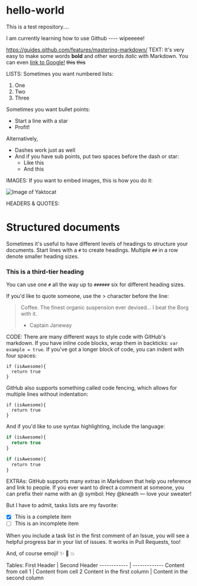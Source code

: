 # hello-world
This is a test repository....

I am currently learning how to use Github ---- wipeeeee!


https://guides.github.com/features/mastering-markdown/
TEXT:
It's very easy to make some words **bold** and other words *italic* with Markdown. You can even [link to Google!](http://google.com)
~~this~~
~~this~~

LISTS:
Sometimes you want numbered lists:

1. One
2. Two
3. Three

Sometimes you want bullet points:

* Start a line with a star
* Profit!

Alternatively,

- Dashes work just as well
- And if you have sub points, put two spaces before the dash or star:
  - Like this
  - And this
  
IMAGES:
If you want to embed images, this is how you do it:

![Image of Yaktocat](https://octodex.github.com/images/yaktocat.png)

HEADERS & QUOTES:
# Structured documents

Sometimes it's useful to have different levels of headings to structure your documents. Start lines with a `#` to create headings. Multiple `##` in a row denote smaller heading sizes.

### This is a third-tier heading

You can use one `#` all the way up to `######` six for different heading sizes.

If you'd like to quote someone, use the > character before the line:

> Coffee. The finest organic suspension ever devised... I beat the Borg with it.
> - Captain Janeway

CODE:
There are many different ways to style code with GitHub's markdown. If you have inline code blocks, wrap them in backticks: `var example = true`.  If you've got a longer block of code, you can indent with four spaces:

    if (isAwesome){
      return true
    }

GitHub also supports something called code fencing, which allows for multiple lines without indentation:

```
if (isAwesome){
  return true
}
```

And if you'd like to use syntax highlighting, include the language:

```javascript
if (isAwesome){
  return true
}
```

```R
if (isAwesome){
  return true
}
```

EXTRAs:
GitHub supports many extras in Markdown that help you reference and link to people. If you ever want to direct a comment at someone, you can prefix their name with an @ symbol: Hey @kneath — love your sweater!

But I have to admit, tasks lists are my favorite:

- [x] This is a complete item
- [ ] This is an incomplete item

When you include a task list in the first comment of an Issue, you will see a helpful progress bar in your list of issues. It works in Pull Requests, too!

And, of course emoji! :sparkles: :camel: :boom:

Tables:
First Header | Second Header
------------ | -------------
Content from cell 1 | Content from cell 2
Content in the first column | Content in the second column

